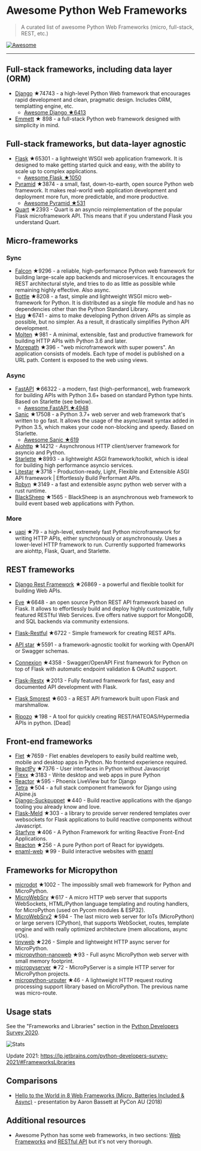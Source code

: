 # Awesome Python Web Frameworks


> A curated list of awesome Python Web Frameworks (micro, full-stack, REST, etc.)


[![Awesome](https://awesome.re/badge.svg)](https://awesome.re)

---

## Full-stack frameworks, including data layer (ORM)


- [Django](https://github.com/django/django) ★74743 - a high-level Python Web framework that encourages rapid development and clean, pragmatic design. Includes ORM, templatting engine, etc.
  - [Awesome Django ★6413](https://github.com/wsvincent/awesome-django)
- [Emmett](https://github.com/emmett-framework/emmett) ★ 898 - a full-stack Python web framework designed with simplicity in mind.

## Full-stack frameworks, but data-layer agnostic

- [Flask](https://github.com/pallets/flask) ★65301 - a lightweight WSGI web application framework. It is designed to make getting started quick and easy, with the ability to scale up to complex applications.
  - [Awesome Flask ★1050](https://github.com/mjhea0/awesome-flask)
- [Pyramid](https://github.com/Pylons/pyramid) ★3874 - a small, fast, down-to-earth, open source Python web framework. It makes real-world web application development and deployment more fun, more predictable, and more productive.
  - [Awesome Pyramid ★531](https://github.com/uralbash/awesome-pyramid)
- [Quart](https://github.com/pallets/quart) ★2393 - Quart is an asyncio reimplementation of the popular Flask microframework API. This means that if you understand Flask you understand Quart.


## Micro-frameworks

### Sync

- [Falcon](https://github.com/falconry/falcon) ★9296 - a reliable, high-performance Python web framework for building large-scale app backends and microservices. It encourages the REST architectural style, and tries to do as little as possible while remaining highly effective. Also async.
- [Bottle](https://github.com/bottlepy/bottle) ★8208 - a fast, simple and lightweight WSGI micro web-framework for Python. It is distributed as a single file module and has no dependencies other than the Python Standard Library.
- [Hug](https://github.com/hugapi/hug) ★6741 - aims to make developing Python driven APIs as simple as possible, but no simpler. As a result, it drastically simplifies Python API development.
- [Molten](https://github.com/Bogdanp/molten) ★981 - A minimal, extensible, fast and productive framework for building HTTP APIs with Python 3.6 and later.
- [Morepath](https://github.com/morepath/morepath) ★396 - "web microframework with super powers". An application consists of models. Each type of model is published on a URL path. Content is exposed to the web using views.


### Async

- [FastAPI](https://github.com/tiangolo/fastapi) ★66322 - a modern, fast (high-performance), web framework for building APIs with Python 3.6+ based on standard Python type hints. Based on Starlette (see below).
  - [Awesome FastAPI ★4948](https://github.com/mjhea0/awesome-fastapi)
- [Sanic](https://github.com/sanic-org/sanic) ★17508 - a Python 3.7+ web server and web framework that's written to go fast. It allows the usage of the async/await syntax added in Python 3.5, which makes your code non-blocking and speedy. Based on Starlette.
  - [Awesome Sanic ★619](https://github.com/mekicha/awesome-sanic)
- [Aiohttp](https://github.com/aio-libs/aiohttp) ★14212 - Asynchronous HTTP client/server framework for asyncio and Python.
- [Starlette](https://github.com/encode/starlette) ★8993 - a lightweight ASGI framework/toolkit, which is ideal for building high performance asyncio services.
- [Litestar](https://github.com/litestar-org/litestar) ★3718 - Production-ready, Light, Flexible and Extensible ASGI API framework | Effortlessly Build Performant APIs.
- [Robyn](https://github.com/sansyrox/robyn) ★3149 - a fast and extensible async python web server with a rust runtime.
- [BlackSheep](https://github.com/Neoteroi/BlackSheep) ★1565 - BlackSheep is an asynchronous web framework to build event based web applications with Python.


### More

- [uapi](https://github.com/Tinche/uapi) ★79 - a high-level, extremely fast Python microframework for writing HTTP APIs, either synchronously or asynchronously. Uses a lower-level HTTP framework to run. Currently supported frameworks are aiohttp, Flask, Quart, and Starlette.


## REST frameworks

- [Django Rest Framework](https://github.com/encode/django-rest-framework) ★26869 - a powerful and flexible toolkit for building Web APIs.
- [Eve](https://github.com/pyeve/eve) ★6648 - an open source Python REST API framework based on Flask. It allows to effortlessly build and deploy highly customizable, fully featured RESTful Web Services. Eve offers native support for MongoDB, and SQL backends via community extensions.
- [Flask-Restful](https://github.com/flask-restful/flask-restful) ★6722 - Simple framework for creating REST APIs.
- [API star](https://github.com/encode/apistar) ★5591 - a framework-agnostic toolkit for working with OpenAPI or Swagger schemas.
- [Connexion](https://github.com/zalando/connexion) ★4358 - Swagger/OpenAPI First framework for Python on top of Flask with automatic endpoint validation & OAuth2 support.
- [Flask-Restx](https://github.com/python-restx/flask-restx) ★2013 - Fully featured framework for fast, easy and documented API development with Flask.
- [Flask Smorest](https://github.com/marshmallow-code/flask-smorest) ★603 - a REST API framework built upon Flask and marshmallow.

- [Ripozo](https://github.com/vertical-knowledge/ripozo) ★198 -  A tool for quickly creating REST/HATEOAS/Hypermedia APIs in python. [Dead]


## Front-end frameworks

- [Flet](https://github.com/flet-dev/flet) ★7659 - Flet enables developers to easily build realtime web, mobile and desktop apps in Python. No frontend experience required.
- [ReactPy](https://github.com/reactive-python/reactpy) ★7376 - User interfaces in Python without Javascript
- [Flexx](https://github.com/flexxui/flexx) ★3183 -  Write desktop and web apps in pure Python
- [Reactor](https://github.com/edelvalle/reactor) ★595 -  Phoenix LiveView but for Django
- [Tetra](https://github.com/samwillis/tetra) ★504 - a full stack component framework for Django using Alpine.js
- [Django-Suckpuppet](https://github.com/jonathan-s/django-sockpuppet) ★440 - Build reactive applications with the django tooling you already know and love.
- [Flask-Meld](https://github.com/mikeabrahamsen/Flask-Meld) ★303 - a library to provide server rendered templates over websockets for Flask applications to build reactive components without Javascript.
- [Starfyre](https://github.com/sansyrox/starfyre) ★406 - A Python Framework for writing Reactive Front-End Applications.
- [Reacton](https://github.com/widgetti/reacton) ★256 - A pure Python port of React for ipywidgets.
- [enaml-web](https://github.com/codelv/enaml-web) ★99 - Build interactive websites with [enaml](https://github.com/nucleic/enaml)

## Frameworks for Micropython

- [microdot](https://github.com/miguelgrinberg/microdot) ★1002 - The impossibly small web framework for Python and MicroPython.
- [MicroWebSrv](https://github.com/jczic/MicroWebSrv) ★617 - A micro HTTP web server that supports WebSockets, HTML/Python language templating and routing handlers, for MicroPython (used on Pycom modules & ESP32).
- [MicroWebSrv2](https://github.com/jczic/MicroWebSrv2) ★594 - The last micro web server for IoTs (MicroPython) or large servers (CPython), that supports WebSocket, routes, template engine and with really optimized architecture (mem allocations, async I/Os).
- [tinyweb](https://github.com/belyalov/tinyweb) ★226 - Simple and lightweight HTTP async server for MicroPython.
- [micropython-nanoweb](https://github.com/hugokernel/micropython-nanoweb) ★93 - Full async MicroPython web server with small memory footprint.
- [micropyserver](https://github.com/troublegum/micropyserver) ★72 - MicroPyServer is a simple HTTP server for MicroPython projects.
- [micropython-urouter](https://github.com/whales-chen/micropython-urouter) ★46 - A lightweight HTTP request routing processing support library based on MicroPython. The previous name was micro-route.


## Usage stats

See the "Frameworks and Libraries" section in the [Python Developers Survey 2020](https://www.jetbrains.com/lp/python-developers-survey-2020/).


![Stats](https://raw.githubusercontent.com/sfermigier/awesome-python-web-frameworks/main/python-web-frameworks-usage.png)

Update 2021: <https://lp.jetbrains.com/python-developers-survey-2021/#FrameworksLibraries>


## Comparisons

- [Hello to the World in 8 Web Frameworks (Micro, Batteries Included & Async)](https://noti.st/aaronbassett/lK9Ah7/hello-to-the-world-in-8-web-frameworks-micro-batteries-included-async) - presentation by Aaron Bassett at PyCon AU (2018)


## Additional resources

- Awesome Python has some web frameworks, in two sections: [Web Frameworks](https://github.com/vinta/awesome-python#web-frameworks) and [RESTful API](https://github.com/vinta/awesome-python#restful-api) but it's not very thorough.
